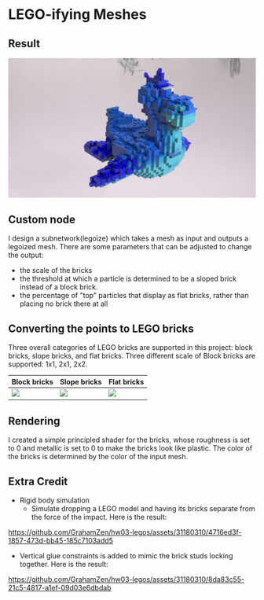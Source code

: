 # LEGO-ifying Meshes

## Result

![1698111540953](image/README/1698111540953.jpg)

## Custom node

I design a subnetwork(legoize) which takes a mesh as input and outputs a legoized mesh. There are some parameters that can be adjusted to change the output:

* the scale of the bricks
* the threshold at which a particle is determined to be a sloped brick instead of a block brick.
* the percentage of "top" particles that display as flat bricks, rather than placing no brick there at all

## Converting the points to LEGO bricks

Three overall categories of LEGO bricks are supported in this project: block bricks, slope bricks, and flat bricks. Three different scale of Block bricks are supported: 1x1, 2x1, 2x2. 

| Block bricks        | Slope bricks         | Flat bricks|
| -----------         | -----------          |------              |
| ![](block_brick.png)| ![](slope_brick.png) | ![](flat_brick.png)|

## Rendering

I created a simple principled shader for the bricks, whose roughness is set to 0 and metallic is set to 0 to make the bricks look like plastic. The color of the bricks is determined by the color of the input mesh.

## Extra Credit
- Rigid body simulation
  - Simulate dropping a LEGO model and having its bricks separate from the force of the impact. Here is the result:

https://github.com/GrahamZen/hw03-legos/assets/31180310/4716ed3f-1857-473d-bb45-185c7103add5

  - Vertical glue constraints is added to mimic the brick studs locking together. Here is the result:

https://github.com/GrahamZen/hw03-legos/assets/31180310/8da83c55-21c5-4817-a1ef-09d03e6dbdab

